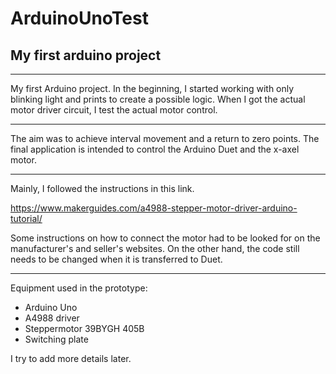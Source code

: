 # ArduinoUnoTest
## My first arduino project
---
My first Arduino project. In the beginning, I started working with only blinking light and prints to create a possible logic. When I got the actual motor driver circuit, I test the actual motor control.

---
The aim was to achieve interval movement and a return to zero points. The final application is intended to control the Arduino Duet and the x-axel motor.

---
Mainly, I followed the instructions in this link.

https://www.makerguides.com/a4988-stepper-motor-driver-arduino-tutorial/

Some instructions on how to connect the motor had to be looked for on the manufacturer's and seller's websites. On the other hand, the code still needs to be changed when it is transferred to Duet.

---
Equipment used in the prototype:

- Arduino Uno
- A4988 driver
- Steppermotor 39BYGH 405B
- Switching plate

I try to add more details later.

